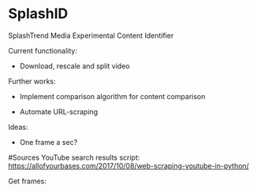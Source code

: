 # SplashID
SplashTrend Media Experimental Content Identifier

Current functionality:
- Download, rescale and split video

Further works:
- Implement comparison algorithm for content comparison

- Automate URL-scraping




Ideas:
- One frame a sec?

#Sources
YouTube search results script:
https://allofyourbases.com/2017/10/08/web-scraping-youtube-in-python/

Get frames:
